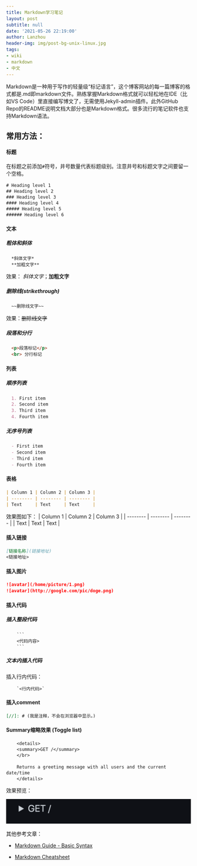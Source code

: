```yaml
---
title: Markdown学习笔记
layout: post
subtitle: null
date: '2021-05-26 22:19:00'
author: Lanzhou
header-img: img/post-bg-unix-linux.jpg
tags:
- wiki
- markdown
- 中文
---
```


Markdown是一种用于写作的轻量级“标记语言”，这个博客网站的每一篇博客的格式都是.md即markdown文件。熟练掌握Markdown格式就可以轻松地在IDE（比如VS Code）里直接编写博文了，无需使用Jekyll-admin插件。此外GitHub Repo的README说明文档大部分也是Markdown格式。很多流行的笔记软件也支持Markdown语法。

## 常用方法：
#### 标题
在标题之前添加`#`符号，井号数量代表标题级别。注意井号和标题文字之间要留一个空格。
```
# Heading level 1
## Heading level 2
### Heading level 3
#### Heading level 4
##### Heading level 5
###### Heading level 6
```
#### 文本
##### 粗体和斜体
```markdown
  *斜体文字*
  **加粗文字**
```
效果：  *斜体文字*；**加粗文字**
##### 删除线(strikethrough)
```markdown
  ~~删除线文字~~
```
效果：~~删除线文字~~
##### 段落和分行
```markdown
  <p>段落标记</p>
  <br> 分行标记
```
#### 列表
##### 顺序列表
```markdown
  1. First item
  2. Second item
  3. Third item
  4. Fourth item
```
##### 无序号列表
```markdown
  - First item
  - Second item
  - Third item
  - Fourth item
```

#### 表格
```markdown
| Column 1 | Column 2 | Column 3 |
| -------- | -------- | -------- |
| Text     | Text     | Text     |
```
效果图如下：
| Column 1 | Column 2 | Column 3 |
| -------- | -------- | -------- |
| Text     | Text     | Text     |

#### 插入链接

```markdown
[链接名称](链接地址)
<链接地址>
```

#### 插入图片

```markdown
![avatar](/home/picture/1.png)
![avatar](http://google.com/pic/doge.png)
```
#### 插入代码
##### 插入整段代码
```
    ```
    <代码内容>
    ```
```
##### 文本内插入代码
插入行内代码：
```
    `<行内代码>`
```
#### 插入comment

```markdown
[//]: # (我是注释，不会在浏览器中显示。)
```

#### Summary缩略效果 (Toggle list)
```
    <details>
    <summary>GET /</summary>
    </br>

    Returns a greeting message with all users and the current date/time
    </details>
```

效果预览：

![效果预览](/img/in-post/InPostMarkdownGet.png)


其他参考文章：
   - [Markdown Guide - Basic Syntax](https://www.markdownguide.org/basic-syntax/)
    
    
  - [Markdown Cheatsheet](https://github.com/adam-p/markdown-here/wiki/Markdown-Cheatsheet)